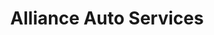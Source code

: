 ---
title: "Alliance Auto Services"
url: /quillan/alliance-auto-services/
shop: pièces de voitures
---